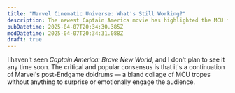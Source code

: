 ```yaml
---
title: "Marvel Cinematic Universe: What's Still Working?"
description: The newest Captain America movie has highlighted the MCU franchise’s weaknesses. But some of the best new Marvel stories are flying under the radar.
pubDatetime: 2025-04-07T20:34:30.385Z
modDatetime: 2025-04-07T20:34:31.088Z
draft: true
---
```


I haven't seen _Captain America: Brave New World_, and I don't plan to see it any time soon. The critical and popular consensus is that it's a continuation of Marvel's post-Endgame doldrums — a bland collage of MCU tropes without anything to surprise or emotionally engage the audience.

